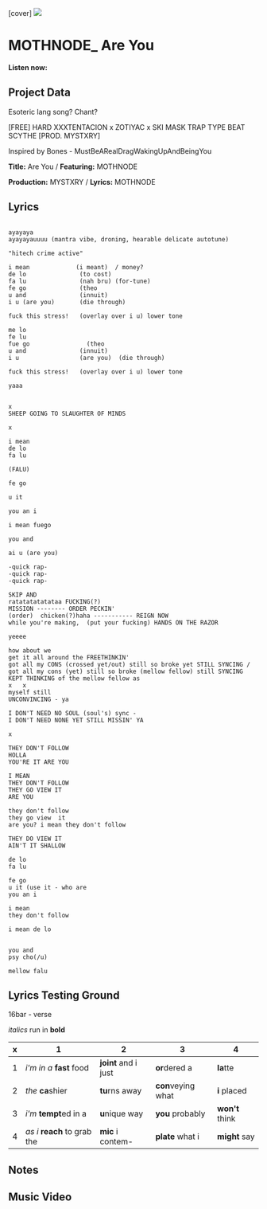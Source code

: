 [cover] ![](57175019_31947ARTIST_4918741616_8502199518755923887_n.jpg)

# MOTHNODE_ Are You

**Listen now:** 

## Project Data

Esoteric lang song? Chant?

[FREE] HARD  XXXTENTACION x ZOTIYAC x SKI MASK TRAP TYPE BEAT  SCYTHE  [PROD. MYSTXRY]

Inspired by Bones - MustBeARealDragWakingUpAndBeingYou

**Title:** Are You / **Featuring:** MOTHNODE

**Production:** MYSTXRY / **Lyrics:** MOTHNODE

## Lyrics

```

ayayaya
ayayayauuuu (mantra vibe, droning, hearable delicate autotune)

"hitech crime active"

i mean             (i meant)  / money?
de lo               (to cost)
fa lu               (nah bru) (for-tune)
fe go               (theo
u and               (innuit)
i u (are you)       (die through)

fuck this stress!   (overlay over i u) lower tone

me lo
fe lu
fue go                (theo
u and               (innuit)
i u                 (are you)  (die through)

fuck this stress!   (overlay over i u) lower tone

yaaa


x
SHEEP GOING TO SLAUGHTER OF MINDS

x

i mean
de lo
fa lu

(FALU) 

fe go

u it

you an i

i mean fuego

you and

ai u (are you)

-quick rap-
-quick rap-
-quick rap-

SKIP AND 
ratatatatatataa FUCKING(?)
MISSION -------- ORDER PECKIN'
(order)  chicken(?)haha ----------- REIGN NOW
while you're making,  (put your fucking) HANDS ON THE RAZOR

yeeee

how about we
get it all around the FREETHINKIN'
got all my CONS (crossed yet/out) still so broke yet STILL SYNCING / got all my cons (yet) still so broke (mellow fellow) still SYNCING 
KEPT THINKING of the mellow fellow as
x   x
myself still
UNCONVINCING - ya

I DON'T NEED NO SOUL (soul's) sync -
I DON'T NEED NONE YET STILL MISSIN' YA

x

THEY DON'T FOLLOW
HOLLA 
YOU'RE IT ARE YOU

I MEAN
THEY DON'T FOLLOW
THEY GO VIEW IT
ARE YOU

they don't follow
they go view  it
are you? i mean they don't follow

THEY DO VIEW IT
AIN'T IT SHALLOW

de lo
fa lu

fe go
u it (use it - who are
you an i

i mean
they don't follow

i mean de lo


you and
psy cho(/u)

mellow falu

```

## Lyrics Testing Ground

16bar - verse

*italics* run in
**bold**

| x | 1 | 2 | 3 | 4 |
|---|---|---|---|---|
| 1 | *i'm in a* **fast** food | **joint** and i just  | **or**dered a  | **la**tte  |
| 2 | *the* **ca**shier | **tu**rns away  |  **con**veying what |  **i** placed |
| 3 | *i'm* **tempt**ed in a | **u**nique way  |  **you** probably |  **won't** think |
| 4 | *as i* **reach** to grab the |  **mic** i contem-  | **plate** what i | **might** say |

## Notes

## Music Video

